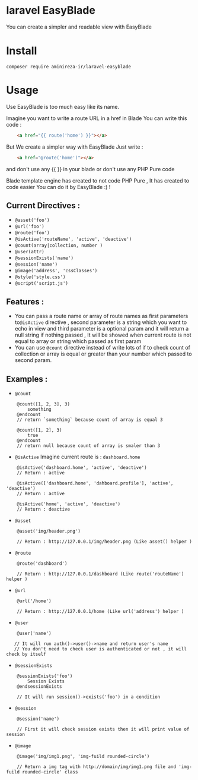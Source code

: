 # laravel EasyBlade

You can create a simpler and readable view with EasyBlade

# Install

```
composer require aminireza-ir/laravel-easyblade
```

# Usage

Use EasyBlade is too much easy like its name.

Imagine you want to write a route URL in a href in Blade
You can write this code : 
```html
    <a href="{{ route('home') }}"></a>
```
But We create a simpler way with EasyBlade 
Just write :
```html
    <a href="@route('home')"></a>
```
and don't use any {{ }} in your blade or don't use any PHP Pure code

Blade template engine has created to not code PHP Pure , It has created to code easier
You can do it by EasyBlade :) !

## Current Directives :

- `@asset('foo')`
- `@url('foo')`
- `@route('foo')`
- `@isActive('routeName', 'active', 'deactive')`
- `@count(array|collection, number )`
- `@user(attr)`
- `@sessionExists('name')`
- `@session('name')`
- `@image('address', 'cssClasses')`
- `@style('style.css')`
- `@script('script.js')`

## Features :
 - You can pass a route name or array of route names as first parameters to```@isActive``` directive , second parameter is a string which you want to echo in view and third parameter is a optional param and it will return a null string if nothing passed , It will be showed when current route is not equal to array or string which passed as first param
 - You can use `@count` directive instead of write lots of if to check count of collection or array is equal or greater than your number which passed to second param.
 
## Examples : 
- `@count`
```blade
    @count([1, 2, 3], 3)
        something
    @endcount
    // return `something` because count of array is equal 3
```

```blade
    @count([1, 2], 3)
        true
    @endcount
    // return null because count of array is smaler than 3
```

- `@isActive` Imagine current route is : `dashboard.home`
```blade
    @isActive('dashboard.home', 'active', 'deactive')
    // Return : active
```
```blade
    @isActive(['dashboard.home', 'dahboard.profile'], 'active', 'deactive')
    // Return : active
```
```blade
    @isActive('home', 'active', 'deactive')
    // Return : deactive
```

- `@asset` 
```blade
    @asset('img/header.png')
    
    // Return : http://127.0.0.1/img/header.png (Like asset() helper )
```
- `@route` 
```blade
    @route('dashboard')
    
    // Return : http://127.0.0.1/dashboard (Like route('routeName') helper )
```

- `@url` 
```blade
    @url('/home')
    
    // Return : http://127.0.0.1/home (Like url('address') helper )
```

- `@user` 
```blade
    @user('name')
    
   // It will run auth()->user()->name and return user's name
   // You don't need to check user is authenticated or not , it will check by itself

```
- `@sessionExists`

```blade
    @sessionExists('foo')
        Session Exists
    @endsessionExists
    
    // It will run session()->exists('foo') in a condition
```

- `@session`

```blade
    @session('name')
    
    // First it will check session exists then it will print value of session 
```

- `@image`

```blade
    @image('img/img1.png', 'img-fuild rounded-circle')
    
    // Return a img tag with http://domain/img/img1.png file and 'img-fuild rounded-circle' class
```